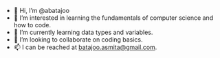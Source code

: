 - 👋 Hi, I’m @abatajoo
- 👀 I’m interested in learning the fundamentals of computer science and how to code.
- 🌱 I’m currently learning data types and variables.
- 💞️ I’m looking to collaborate on coding basics.
- 📫 I can be reached at batajoo.asmita@gmail.com.

<!---
abatajoo/abatajoo is a ✨ special ✨ repository because its `README.md` (this file) appears on your GitHub profile.
You can click the Preview link to take a look at your changes.
--->
